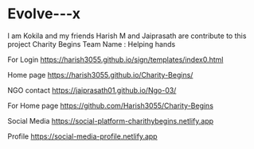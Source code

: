 # Evolve---x
I am Kokila and my friends Harish M and Jaiprasath are contribute to this project Charity Begins 
Team Name : Helping hands

For Login 
https://harish3055.github.io/sign/templates/index0.html

Home page 
https://harish3055.github.io/Charity-Begins/

NGO contact
https://jaiprasath01.github.io/Ngo-03/

For Home page 
https://github.com/Harish3055/Charity-Begins

Social Media
https://social-platform-charithybegins.netlify.app

Profile
https://social-media-profile.netlify.app
